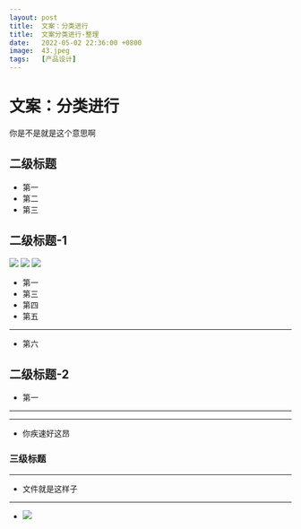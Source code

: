 ```yaml
---
layout: post
title:  文案：分类进行
title:  文案分类进行-整理
date:   2022-05-02 22:36:00 +0800
image:  43.jpeg
tags:   [产品设计]
---
```



# 文案：分类进行
你是不是就是这个意思啊

## 二级标题
* 第一
* 第二
* 第三
## 二级标题-1
![]({{site.baseurl}}/img/43.jpg)
![]({{site.baseurl}}/img/42.jpg)
![]({{site.baseurl}}/img/41.jpg)

* 第一             
* 第三
* 第四
* 第五 
***
* 第六
## 二级标题-2
* 第一
***
---
* 你疾速好这昂
### 三级标题
---
* 文件就是这样子
***
* ![](media/16514813692965/16515010148492.jpg)
